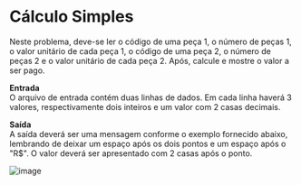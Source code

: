 <h1>Cálculo Simples</h1>
Neste problema, deve-se ler o código de uma peça 1, o número de peças 1, o valor unitário de cada peça 1, o código de uma peça 2, o número de peças 2 e o valor unitário de cada peça 2. Após, calcule e mostre o valor a ser pago.

<b>Entrada</b><br>
O arquivo de entrada contém duas linhas de dados. Em cada linha haverá 3 valores, respectivamente dois inteiros e um valor com 2 casas decimais.

<b>Saída</b><br>
A saída deverá ser uma mensagem conforme o exemplo fornecido abaixo, lembrando de deixar um espaço após os dois pontos e um espaço após o "R$". O valor deverá ser apresentado com 2 casas após o ponto.

![image](https://github.com/user-attachments/assets/4822fec1-571d-4771-937b-ee3cfe91015f)
